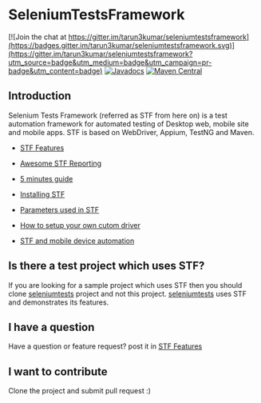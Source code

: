 # SeleniumTestsFramework

[![Join the chat at https://gitter.im/tarun3kumar/seleniumtestsframework](https://badges.gitter.im/tarun3kumar/seleniumtestsframework.svg)](https://gitter.im/tarun3kumar/seleniumtestsframework?utm_source=badge&utm_medium=badge&utm_campaign=pr-badge&utm_content=badge)
[![Javadocs](http://www.javadoc.io/badge/com.seleniumtests/seleniumtestsframework.svg)](http://www.javadoc.io/doc/com.seleniumtests/seleniumtestsframework)
[![Maven Central](https://maven-badges.herokuapp.com/maven-central/com.seleniumtests/seleniumtestsframework/badge.svg)](https://maven-badges.herokuapp.com/maven-central/com.seleniumtests/seleniumtestsframework)

## Introduction
Selenium Tests Framework (referred as STF from here on) is a test automation framework for automated testing of Desktop web, mobile site and mobile apps. STF is based on WebDriver, Appium, TestNG and Maven. 

* [STF Features](http://www.seleniumtests.com/2013/10/announcing-selenium-tests-automation.html)  

* [Awesome STF Reporting](http://www.seleniumtests.com/2013/12/stf-test-report-snapshots.html)

* [5 minutes guide](http://www.seleniumtests.com/2013/12/5-minutes-guides-to-using-selenium.html)

* [Installing STF](http://www.seleniumtests.com/2013/10/installing-selenium-tests-framework.html)

* [Parameters used in STF](http://www.seleniumtests.com/2014/04/parameters-used-in-selenium-tests-framework.html)

* [How to setup your own cutom driver](http://www.seleniumtests.com/2013/01/set-up-driver-in-selenium-tests.html)

* [STF and mobile device automation](http://www.seleniumtests.com/2015/07/stf-and-android-test-automation.html)

## Is there a test project which uses STF?
If you are looking for a sample project which uses STF then you should clone [seleniumtests](https://github.com/TestingForum/seleniumtests) project and not this project. [seleniumtests](https://github.com/TestingForum/seleniumtests) uses STF and demonstrates its features.

## I have a question
Have a question or feature request? post it in [STF Features](http://www.seleniumtests.com/2013/10/announcing-selenium-tests-automation.html)

## I want to contribute
Clone the project and submit pull request :)
